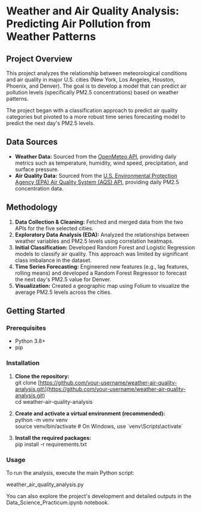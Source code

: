 # **Weather and Air Quality Analysis: Predicting Air Pollution from Weather Patterns**

## **Project Overview**

This project analyzes the relationship between meteorological conditions and air quality in major U.S. cities (New York, Los Angeles, Houston, Phoenix, and Denver). The goal is to develop a model that can predict air pollution levels (specifically PM2.5 concentrations) based on weather patterns.

The project began with a classification approach to predict air quality categories but pivoted to a more robust time series forecasting model to predict the next day's PM2.5 levels.

## **Data Sources**

* **Weather Data:** Sourced from the [OpenMeteo API](https://open-meteo.com/), providing daily metrics such as temperature, humidity, wind speed, precipitation, and surface pressure.  
* **Air Quality Data:** Sourced from the [U.S. Environmental Protection Agency (EPA) Air Quality System (AQS) API](https://aqs.epa.gov/aqsweb/documents/data_api.html), providing daily PM2.5 concentration data.

## **Methodology**

1. **Data Collection & Cleaning:** Fetched and merged data from the two APIs for the five selected cities.  
2. **Exploratory Data Analysis (EDA):** Analyzed the relationships between weather variables and PM2.5 levels using correlation heatmaps.  
3. **Initial Classification:** Developed Random Forest and Logistic Regression models to classify air quality. This approach was limited by significant class imbalance in the dataset.  
4. **Time Series Forecasting:** Engineered new features (e.g., lag features, rolling means) and developed a Random Forest Regressor to forecast the next day's PM2.5 value for Denver.  
5. **Visualization:** Created a geographic map using Folium to visualize the average PM2.5 levels across the cities.

## **Getting Started**

### **Prerequisites**

* Python 3.8+  
* pip

### **Installation**

1. **Clone the repository:**  
   git clone \[https://github.com/your-username/weather-air-quality-analysis.git\](https://github.com/your-username/weather-air-quality-analysis.git)  
   cd weather-air-quality-analysis

2. **Create and activate a virtual environment (recommended):**  
   python \-m venv venv  
   source venv/bin/activate  \# On Windows, use \`venv\\Scripts\\activate\`

3. **Install the required packages:**  
   pip install \-r requirements.txt

### **Usage**

To run the analysis, execute the main Python script:

weather_air_quality_analysis.py

You can also explore the project's development and detailed outputs in the Data\_Science\_Practicum.ipynb notebook.
